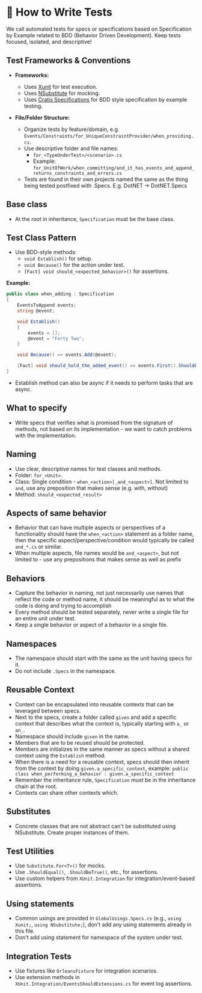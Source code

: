 # 🧪 How to Write Tests

We call automated tests for specs or specifications based on Specification by Example related to BDD (Behavior Driven Development).
Keep tests focused, isolated, and descriptive!

## Test Frameworks & Conventions

- **Frameworks:**
  - Uses [Xunit](https://xunit.net/) for test execution.
  - Uses [NSubstitute](https://nsubstitute.github.io/) for mocking.
  - Uses [Cratis Specifications](https://github.com/Cratis/Specifications/blob/main/README.md) for BDD style specification by example testing.

- **File/Folder Structure:**
  - Organize tests by feature/domain, e.g. `Events/Constraints/for_UniqueConstraintProvider/when_providing.cs`.
  - Use descriptive folder and file names:
    - `for_<TypeUnderTest>/<scenario>.cs`
    - Example: `for_UnitOfWork/when_committing/and_it_has_events_and_append_returns_constraints_and_errors.cs`
  - Tests are found in their own projects named the same as the thing being tested postfixed with .Specs. E.g. DotNET -> DotNET.Specs

## Base class

- At the root in inheritance, `Specification` must be the base class.

## Test Class Pattern

- Use BDD-style methods:
  - `void Establish()` for setup.
  - `void Because()` for the action under test.
  - `[Fact] void should_<expected_behavior>()` for assertions.

**Example:**

```csharp
public class when_adding : Specification
{
    EventsToAppend events;
    string @event;

    void Establish()
    {
        events = [];
        @event = "Forty Two";
    }

    void Because() => events.Add(@event);

    [Fact] void should_hold_the_added_event() => events.First().ShouldEqual(@event);
}
```

- Establish method can also be async if it needs to perform tasks that are async.

## What to specify

- Write specs that verifies what is promised from the signature of methods, not based on its implementation - we want to catch problems with the implementation.

## Naming

- Use clear, descriptive names for test classes and methods.
- Folder: `for_<Unit>`.
- Class: Single condition - `when_<action>[_and_<aspect>]`. Not limited to `and`, use any preposition that makes sense (e.g. with, without)
- Method: `should_<expected_result>`

## Aspects of same behavior

- Behavior that can have multiple aspects or perspectives of a functionality should have the `when_<action>` statement as a folder name, then the specific aspect/perspective/condition would typically be called `and_*.cs` or similar.
- When multiple aspects, file names would be `and_<aspect>`, but not limited to - use any prepositions that makes sense as well as prefix

## Behaviors

- Capture the behavior in naming, not just necessarily use names that reflect the code or method name, it should be meaningful as to what the code is doing and trying to accomplish
- Every method should be tested separately, never write a single file for an entire unit under test.
- Keep a single behavior or aspect of a behavior in a single file.

## Namespaces

- The namespace should start with the same as the unit having specs for it.
- Do not include `.Specs` in the namespace.

## Reusable Context

- Context can be encapsulated into reusable contexts that can be leveraged between specs.
- Next to the specs, create a folder called `given` and add a specific context that describes what the context is, typically starting with `a_` or `an_`.
- Namespace should include `given` in the name.
- Members that are to be reused should be protected.
- Members are initializes in the same manner as specs without a shared context using the `Establish` method.
- When there is a need for a reusable context, specs should then inherit from the context by doing `given.a_specific_context`, example: `public class when_performing_a_behavior : given.a_specific_context`
- Remember the inheritance rule, `Specification` must be in the inheritance chain at the root.
- Contexts can share other contexts which.

## Substitutes

- Concrete classes that are not abstract can't be substituted using NSubstitute. Create proper instances of them.

## Test Utilities

- Use `Substitute.For<T>()` for mocks.
- Use `.ShouldEqual()`, `.ShouldBeTrue()`, etc., for assertions.
- Use custom helpers from `XUnit.Integration` for integration/event-based assertions.

## Using statements

- Common usings are provided in `GlobalUsings.Specs.cs` (e.g., `using Xunit;`, `using NSubstitute;`), don't add any using statements already in this file.
- Don't add using statement for namespace of the system under test.

## Integration Tests

- Use fixtures like `OrleansFixture` for integration scenarios.
- Use extension methods in `XUnit.Integration/EventsShouldExtensions.cs` for event log assertions.
